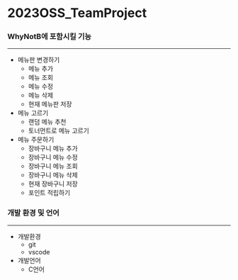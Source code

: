 # 2023OSS_TeamProject




### WhyNotB에 포함시킬 기능
---
- 메뉴판 변경하기
  - 메뉴 추가
  - 메뉴 조회
  - 메뉴 수정
  - 메뉴 삭제
  - 현재 메뉴판 저장
- 메뉴 고르기
  - 랜덤 메뉴 추천 
  - 토너먼트로 메뉴 고르기
- 메뉴 주문하기
  - 장바구니 메뉴 추가
  - 장바구니 메뉴 수정
  - 장바구니 메뉴 조회
  - 장바구니 메뉴 삭제
  - 현재 장바구니 저장
  - 포인트 적립하기



### 개발 환경 및 언어
---
- 개발환경 
   - git
   - vscode
- 개발언어
  - C언어 
